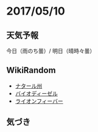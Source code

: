 # 2017/05/10

## 天気予報

今日（雨のち曇）/ 明日（晴時々曇）

## WikiRandom

* [ナタール州](https://ja.wikipedia.org/wiki/%E3%83%8A%E3%82%BF%E3%83%BC%E3%83%AB%E5%B7%9E)
* [バイオディーゼル](https://ja.wikipedia.org/wiki/%E3%83%90%E3%82%A4%E3%82%AA%E3%83%87%E3%82%A3%E3%83%BC%E3%82%BC%E3%83%AB)
* [ライオンフィーバー](https://ja.wikipedia.org/wiki/%E3%83%A9%E3%82%A4%E3%82%AA%E3%83%B3%E3%83%95%E3%82%A3%E3%83%BC%E3%83%90%E3%83%BC)

## 気づき

